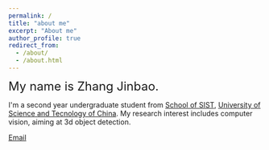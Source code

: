 ```yaml
---
permalink: /
title: "about me"
excerpt: "About me"
author_profile: true
redirect_from: 
  - /about/
  - /about.html
---
```

<font size=5>My name is Zhang Jinbao.</font>


I'm a second year undergraduate student from [School of SIST](https://sist.ustc.edu.cn/), [University of Science and Tecnology of China](https://www.ustc.edu.cn/). My research interest includes computer vision, aiming at 3d object detection.


[Email](mailto:zjb19990529@mail.ustc.edu.cn) 

